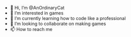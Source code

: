 - 👋 Hi, I’m @AnOrdinaryCat
- 👀 I’m interested in games
- 🌱 I’m currently learning how to code like a professional
- 💞️ I’m looking to collaborate on making games
- 📫 How to reach me 

<!---
AnOrdinaryCat/AnOrdinaryCat is a ✨ special ✨ repository because its `README.md` (this file) appears on your GitHub profile.
You can click the Preview link to take a look at your changes.
--->
